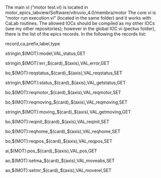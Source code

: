 The main vi ("motor test.vi) is located in motor_epics_labview/Software/vitruvio_4.0/membra/motor
The core vi is "motor run execution.vi" (located in the same folder) and it works with CaLab routines.
The allowed IOCs should be compiled as my other IOCs (see my other repositories); however in the global IOC vi (pectus folder), there is the list of the epics records. In the following the records list:

record,ca,prefix,label,type

stringin,$(MOT):model,VAL,status,GET 

stringin,$(MOT):err_$(card)_$(axis),VAL,error,GET 

bo,$(MOT):reqstatus_$(card)_$(axis),VAL,reqstatus,SET 

stringin,$(MOT):status_$(card)_$(axis),VAL,getstatus,GET 

bo,$(MOT):reqmotor_$(card)_$(axis),VAL,reqmotor,SET 

bo,$(MOT):reqmoving_$(card)_$(axis),VAL,reqmoving,SET 

stringin,$(MOT):moving_$(card)_$(axis),VAL,getmoving,GET 

bo,$(MOT):reqinit_$(card)_$(axis),VAL,reqinit,SET 

bo,$(MOT):reqhome_$(card)_$(axis),VAL,reqhome,SET 

bo,$(MOT):reqpos_$(card)_$(axis),VAL,reqpos,SET 

ai,$(MOT):pos_$(card)_$(axis),VAL,pos,GET 

ao,$(MOT):setma_$(card)_$(axis),VAL,moveabs,SET 

ao,$(MOT):setmr_$(card)_$(axis),VAL,moverel,SET 
